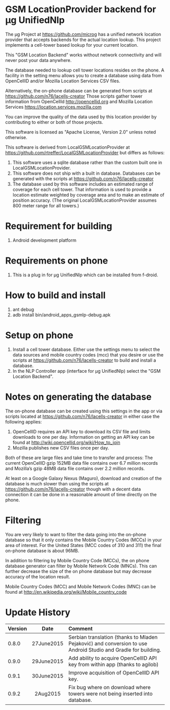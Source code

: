 GSM LocationProvider backend for µg UnifiedNlp
==============================================

The µg Project at https://github.com/microg has a unified network location provider that accepts backends for the actual location lookup. This project implements a cell-tower based lookup for your current location.

This "GSM Location Backend" works without network connectivity and will
never post your data anywhere.

The database needed to lookup cell tower locations resides on the phone. A facility in the setting menu allows you to create a database using data from OpenCellID and/or Mozilla Location Services CSV files.

Alternatively, the on-phone database can be generated from scripts at https://github.com/n76/lacells-creator Those scripts gather tower information from OpenCellId http://opencellid.org and Mozilla Location Services https://location.services.mozilla.com

You can improve the quality of the data used by this location provider by contributing to either or both of those projects.

This software is licensed as "Apache License, Version 2.0" unless noted
otherwise.

This software is derived from LocalGSMLocationProvider at https://github.com/rtreffer/LocalGSMLocationProvider but differs as follows:

1. This software uses a sqlite database rather than the custom built one in LocalGSMLocationProvider.
2. This software does not ship with a built in database. Databases can be generated with the scripts at https://github.com/n76/lacells-creator
3. The database used by this software includes an estimated range of coverage for each cell tower. That information is used to provide a location estimate weighted by coverage area and to make an estimate of position accuracy. (The original LocalGSMLocationProvider assumes 800 meter range for all towers.)

Requirement for building
========================

1. Android development platform

Requirements on phone
=====================
1. This is a plug in for µg UnifiedNlp which can be installed from f-droid.

How to build and install
========================

1. ant debug
2. adb install bin/android_apps_gsmlp-debug.apk

Setup on phone
==============
1. Install a cell tower database. Either use the settings menu to select the data sources and mobile country codes (mcc) that you desire or use the scripts at https://github.com/n76/lacells-creator to build and install a database.
2. In the NLP Controller app (interface for µg UnifiedNlp) select the "GSM Location Backend".

Notes on generating the database
================================
The on-phone database can be created using this settings in the app or via scripts located at https://github.com/n76/lacells-creator in either case the following applies:

1. OpenCellID requires an API key to download its CSV file and limits downloads to one per day. Information on getting an API key can be found at http://wiki.opencellid.org/wiki/How_to_join
2. Mozilla publishes new CSV files once per day.

Both of these are large files and take time to transfer and process: The current OpenCellID gzip 152MB data file contains over 6.7 million records and Mozilla’s gzip 48MB data file contains over 2.2 million records.

At least on a Google Galaxy Nexus (Maguro), download and creation of the database is much slower than using the scripts at https://github.com/n76/lacells-creator though with a decent data connection it can be done in a reasonable amount of time directly on the phone.

Filtering
=========
You are very likely to want to filter the data going into the on-phone database so that it only contains the Mobile Country Codes (MCCs) in your area of interest. For the United States (MCC codes of 310 and 311) the final on-phone database is about 96MB.

In addition to filtering by Mobile Country Code (MCCs), the on phone database generator can filter by Mobile Network Code (MNCs). This can further decrease the size of the on phone database but may decrease accuracy of the location result.

Mobile Country Codes (MCC) and Mobile Network Codes (MNC) can be found at http://en.wikipedia.org/wiki/Mobile_country_code

Update History
==============
|Version|Date|Comment|
|:-------|:----:|:-------|
0.8.0|27June2015|Serbian translation (thanks to Mladen Pejaković) and conversion to use Android Studio and Gradle for building.
0.9.0|29June2015|Add ability to acquire OpenCellID API key from within app (thanks to agilob)
0.9.1|30June2015|Improve acquisition of OpenCellID API key.
0.9.2|2Aug2015|Fix bug where on download where towers were not being inserted into database.
